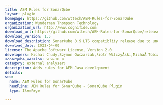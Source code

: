 ```yaml
---
title: AEM Rules for SonarQube
layout: plugin
homepage: https://github.com/wttech/AEM-Rules-for-SonarQube
organization: Wunderman Thompson Technology
organization_url: http://www.cognifide.com
download_url: https://github.com/wttech/AEM-Rules-for-SonarQube/releases/download/v1.6/sonar-aemrules-plugin-1.6.jar
download_version: 1.6
download_description: SonarQube 8.9 LTS compatiblity release due to underlying Java plugin API changes
download_date: 2022-04-08
license: The Apache Software License, Version 2.0
developers: Michal Chudy,Szymon Owczarzak,Piotr WilczyÅski,MichaÅ Tobiasz,Mateusz Bartkowiak,JÄdrzej PluciÅski,Krystian Panek
sonarqube_version: 9.9-10.4
category: external analysers
description: Adds rules for AEM Java development
details: 
seo:
  name: AEM Rules for SonarQube
  headline: AEM Rules for SonarQube - SonarQube Plugin
  type: ItemPage

---
```

